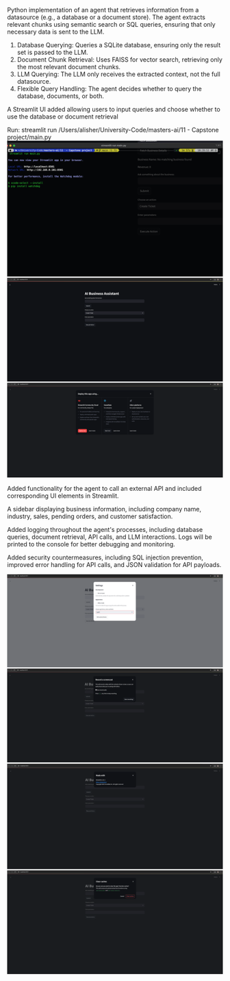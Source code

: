 Python implementation of an agent that retrieves information from a datasource (e.g., a database or a document store). 
The agent extracts relevant chunks using semantic search or SQL queries, ensuring that only necessary data is sent to the LLM.

1. Database Querying: Queries a SQLite database, ensuring only the result set is passed to the LLM.
2. Document Chunk Retrieval: Uses FAISS for vector search, retrieving only the most relevant document chunks.
3. LLM Querying: The LLM only receives the extracted context, not the full datasource.
4. Flexible Query Handling: The agent decides whether to query the database, documents, or both.


A Streamlit UI added allowing users to input queries and choose whether to use the database or document retrieval

Run: streamlit run /Users/alisher/University-Code/masters-ai/11  - Capstone project/main.py
<img src="screenshots/0.png" />
<img src="screenshots/1.png" />
<img src="screenshots/2.png" />

Added functionality for the agent to call an external API and included corresponding UI elements in Streamlit. 

A sidebar displaying business information, including company name, industry, sales, pending orders, and customer satisfaction.

Added logging throughout the agent's processes, including database queries, document retrieval, API calls, and LLM interactions. 
Logs will be printed to the console for better debugging and monitoring.

Added security countermeasures, including SQL injection prevention, 
improved error handling for API calls, and JSON validation for API payloads.

<img src="screenshots/3.png" />
<img src="screenshots/4.png" />
<img src="screenshots/5.png" />
<img src="screenshots/6.png" />




